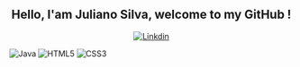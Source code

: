 <h2 align="center">Hello, I'am Juliano Silva, welcome to my GitHub !</h2>

<p align="center">
  <a href="https://github.com/julianoacs">
    <img src="https://cdn.jsdelivr.net/gh/devicons/devicon/icons/linkedin/linkedin-original-wordmark.svg" alt="Linkdin">
  </a>
</p>

![Java](https://img.shields.io/badge/Java-ED8B00?style=for-the-badge&logo=openjdk&logoColor=white)
![HTML5](https://img.shields.io/badge/HTML5-E34F26?style=for-the-badge&logo=html5&logoColor=white)
![CSS3](https://img.shields.io/badge/CSS3-1572B6?style=for-the-badge&logo=css3&logoColor=white)
